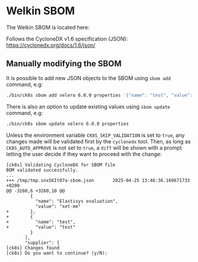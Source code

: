 # Welkin SBOM

The Welkin SBOM is located here: [](./sbom.json)

Follows the CycloneDX v1.6 specification (JSON): <https://cyclonedx.org/docs/1.6/json/>

## Manually modifying the SBOM

It is possible to add new JSON objects to the SBOM using `sbom add` command, e.g:

```sh
./bin/ck8s sbom add velero 6.0.0 properties '{"name": "test", "value": "test"}'
```

There is also an option to update existing values using `sbom update` command, e.g:

```sh
./bin/ck8s sbom update velero 6.0.0 properties
```

Unless the environment variable `CK8S_SKIP_VALIDATION` is set to `true`, any changes made will be validated first by the `cyclonedx` tool.
Then, as long as `CK8S_AUTO_APPROVE` is not set to `true`, a `diff` will be shown with a prompt letting the user decide if they want to proceed with the change:

```console
[ck8s] Validating CycloneDX for SBOM file
BOM validated successfully.
...
+++ /tmp/tmp.snx5KIt07a-sbom.json       2025-04-25 13:46:36.169671733 +0200
@@ -3260,6 +3260,10 @@
         {
           "name": "Elastisys evaluation",
           "value": "set-me"
+        },
+        {
+          "name": "test",
+          "value": "test"
         }
       ],
       "supplier": {
[ck8s] Changes found
[ck8s] Do you want to continue? (y/N):
```
